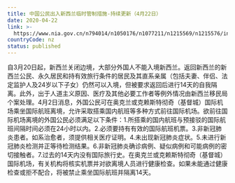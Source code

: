 ```yaml
---
title: 中国公民出入新西兰临时管制措施-持续更新（4月22日）
date: 2020-04-22
link: >-
  https://www.nia.gov.cn/n794014/n1050176/n1077211/n1215569/n1215576/index.html
countryCode: nz
status: published
---
```

自3月20日起，新西兰关闭边境，大部分外国人不能入境新西兰。返回新西兰的新西兰公民、永久居民和持有效旅行条件的居民及其直系亲属（包括夫妻、伴侣、法定监护人及24岁以下子女）仍然可以入境，但被要求返回后进行14天的自我隔离。此外，出于人道主义原因、医疗及其他必要工作者等例外情况由新西兰移民局个案处理。4月2日消息，外国公民可在奥克兰或克赖斯特彻奇（基督城）国际机场乘坐国际航班离境，允许采取搭乘国内航班等多种方式前往国际机场。欲前往国际机场离境的外国公民必须满足以下条件：1.所搭乘的国内航班与预接驳的国际航班间隔时间必须在24小时以内。2.必须要持有有效的国际航班机票。3.非新冠肺炎患者。如系治愈者，须提供相关医疗证明。4.未出现新冠肺炎症状。5.未进行新冠肺炎检测并正等待检测结果。6.非新冠肺炎确诊病例、疑似病例和可能病例的密切接触者。7.过去的14天内没有国际旅行史。在奥克兰或克赖斯特彻奇（基督城）国际机场，有关机构将核实机票并对欲离境人员进行健康检查。如果未能通过健康检查或拒不配合，将被禁止乘坐国际航班并隔离14天。